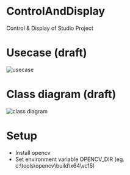 # ControlAndDisplay
Control &amp; Display of Studio Project

# Usecase (draft)
![](https://yuml.me/diagram/scruffy/usecase/[Student]-(Login),[Student]-(View%20FaceImage),[Student]-(Add%20FaceImage),[Student]-(Remove%20FaceImage),[Student]-(Logout),[Admin]-(Login),[Admin]-(Start%20Attendance),[Admin]-(End%20Attendance),[Admin]-(Clear%20Attendance),(Start%20Attendance)%3E(View%20Attendance),(Play%20Record)%3E(View%20Attendance),(Play%20Record)%3E(View%20Record%20List),[Admin]-(Play%20Record),[Admin]-(Logout),(Start%20Attendance)%3E(View%20Video),(Play%20Record)%3E(View%20Video),(Start%20Attendance)%3E(Start%20Record),(End%20Attendance)%3E(End%20Record) "usecase")

# Class diagram (draft)
![](http://yuml.me/diagram/scruffy/class/[<<Receiver>>|onRecv()],[AttendanceController]-.-^[<<Receiver>>],[LoginManager]-.-^[<<Receiver>>],[FaceManager]-.-^[<<Receiver>>],[VideoDisplay]<-<>[AttendanceReceiver],[StudentList]<-<>[AttendanceReceiver],[AttendanceController||start();end();clear()],[LiveAttendanceController]-^[AttendanceController],[ReplayAttendanceController]-^[AttendanceController],[AttendanceController]<>->[AttendanceReceiver],[AttendanceController]uses-.->[Connection],[FaceManager||add();remove()]<>->[FaceDisplay],[LoginManager||login();logout()]uses-.->[Connection],[FaceManager]uses-.->[Connection],[Connection||connect();disconnect();send()] "class diagram")

# Setup
 - Install opencv
 - Set environment variable OPENCV_DIR (eg. c:\tools\opencv\build\x64\vc15)
